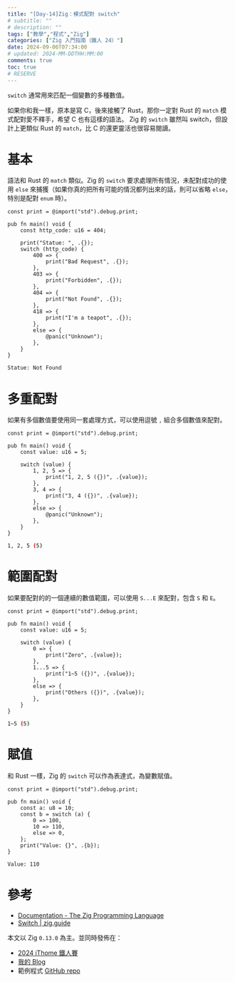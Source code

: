 ```yaml
---
title: "[Day-14]Zig：模式配對 switch"
# subtitle: ""
# description: ""
tags: ["教學","程式","Zig"]
categories: ["Zig 入門指南（鐵人 24）"]
date: 2024-09-06T07:34:00
# updated: 2024-MM-DDTHH:MM:00
comments: true
toc: true
# RESERVE
---
```


`switch` 通常用來匹配一個變數的多種數值。

<!-- more -->

如果你和我一樣，原本是寫 C，後來接觸了 Rust，那你一定對 Rust 的 `match` 模式配對愛不釋手，希望 C 也有這樣的語法。 Zig 的 `switch` 雖然叫 switch，但設計上更類似 Rust 的 `match`，比 C 的還更靈活也很容易閱讀。

# 基本

語法和 Rust 的 `match` 類似。Zig 的 `switch` 要求處理所有情況，未配對成功的使用 `else` 來捕獲（如果你真的把所有可能的情況都列出來的話，則可以省略 `else`，特別是配對 `enum` 時）。

```zig
const print = @import("std").debug.print;

pub fn main() void {
    const http_code: u16 = 404;

    print("Statue: ", .{});
    switch (http_code) {
        400 => {
            print("Bad Request", .{});
        },
        403 => {
            print("Forbidden", .{});
        },
        404 => {
            print("Not Found", .{});
        },
        418 => {
            print("I'm a teapot", .{});
        },
        else => {
            @panic("Unknown");
        },
    }
}
```

```bash
Statue: Not Found
```

# 多重配對

如果有多個數值要使用同一套處理方式，可以使用逗號 `,` 組合多個數值來配對。

```zig
const print = @import("std").debug.print;

pub fn main() void {
    const value: u16 = 5;

    switch (value) {
        1, 2, 5 => {
            print("1, 2, 5 ({})", .{value});
        },
        3, 4 => {
            print("3, 4 ({})", .{value});
        },
        else => {
            @panic("Unknown");
        },
    }
}
```

```bash
1, 2, 5 (5)
```

# 範圍配對

如果要配對的的一個連續的數值範圍，可以使用 `S...E` 來配對，包含 `S` 和 `E`。

```zig
const print = @import("std").debug.print;

pub fn main() void {
    const value: u16 = 5;

    switch (value) {
        0 => {
            print("Zero", .{value});
        },
        1...5 => {
            print("1~5 ({})", .{value});
        },
        else => {
            print("Others ({})", .{value});
        },
    }
}
```

```bash
1~5 (5)
```

# 賦值

和 Rust 一樣，Zig 的 `switch` 可以作為表達式，為變數賦值。

```zig
const print = @import("std").debug.print;

pub fn main() void {
    const a: u8 = 10;
    const b = switch (a) {
        0 => 100,
        10 => 110,
        else => 0,
    };
    print("Value: {}", .{b});
}
```

```bash
Value: 110
```

# 參考

- [Documentation - The Zig Programming Language](https://ziglang.org/documentation/0.13.0/#switch)
- [Switch | zig.guide](https://zig.guide/language-basics/switch)

本文以 Zig `0.13.0` 為主。並同時發佈在：

- [2024 iThome 鐵人賽](https://ithelp.ithome.com.tw/articles/10348145)
- [我的 Blog](https://ziteh.github.io/posts/it24-zig-14-switch)
- 範例程式 [GitHub repo](https://github.com/ziteh/zig-learn-it24/tree/main/switch)
